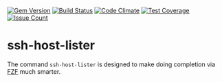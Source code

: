 [![Gem Version](https://badge.fury.io/rb/ssh-host-lister.svg)](http://badge.fury.io/rb/ssh-host-lister)
[![Build Status](https://travis-ci.org/docwhat/ssh-host-lister.svg?branch=master)](https://travis-ci.org/docwhat/ssh-host-lister)
[![Code Climate](https://codeclimate.com/github/docwhat/ssh-host-lister/badges/gpa.svg)](https://codeclimate.com/github/docwhat/ssh-host-lister)
[![Test Coverage](https://codeclimate.com/github/docwhat/ssh-host-lister/badges/coverage.svg)](https://codeclimate.com/github/docwhat/ssh-host-lister/coverage)
[![Issue Count](https://codeclimate.com/github/docwhat/ssh-host-lister/badges/issue_count.svg)](https://codeclimate.com/github/docwhat/ssh-host-lister)


# ssh-host-lister

The command `ssh-host-lister` is designed to make doing completion via
[FZF](https://github.com/junegunn/fzf) much smarter.

